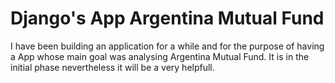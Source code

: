 # Django's App Argentina Mutual Fund
I have been building an application for a while and for the purpose of having a App whose main goal was analysing Argentina Mutual Fund. It is in the initial phase nevertheless it will be a very helpfull.
